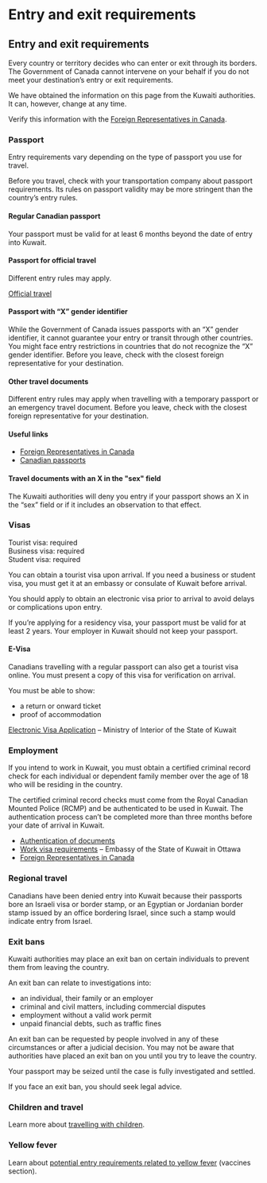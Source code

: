 # Entry and exit requirements

## Entry and exit requirements

Every country or territory decides who can enter or exit through its borders. The Government of Canada cannot intervene on your behalf if you do not meet your destination’s entry or exit requirements.

We have obtained the information on this page from the Kuwaiti authorities. It can, however, change at any time.

Verify this information with the [Foreign Representatives in Canada](https://www.international.gc.ca/protocol-protocole/reps.aspx?lang=eng).

### Passport

Entry requirements vary depending on the type of passport you use for travel.

Before you travel, check with your transportation company about passport requirements. Its rules on passport validity may be more stringent than the country’s entry rules.

#### Regular Canadian passport

Your passport must be valid for at least 6 months beyond the date of entry into Kuwait.

#### Passport for official travel

Different entry rules may apply.

[Official travel](https://www.canada.ca/en/immigration-refugees-citizenship/services/canadian-passports/official-travel.html)

#### Passport with “X” gender identifier

While the Government of Canada issues passports with an “X” gender identifier, it cannot guarantee your entry or transit through other countries. You might face entry restrictions in countries that do not recognize the “X” gender identifier. Before you leave, check with the closest foreign representative for your destination.

#### Other travel documents

Different entry rules may apply when travelling with a temporary passport or an emergency travel document. Before you leave, check with the closest foreign representative for your destination.

#### Useful links

* [Foreign Representatives in Canada](https://www.international.gc.ca/protocol-protocole/reps.aspx?lang=eng)
* [Canadian passports](http://www.canada.ca/passport)

#### Travel documents with an X in the "sex" field

The Kuwaiti authorities will deny you entry if your passport shows an X in the “sex” field or if it includes an observation to that effect.

### Visas

Tourist visa: required  
 Business visa: required  
 Student visa: required

You can obtain a tourist visa upon arrival. If you need a business or student visa, you must get it at an embassy or consulate of Kuwait before arrival.

You should apply to obtain an electronic visa prior to arrival to avoid delays or complications upon entry.

If you’re applying for a residency visa, your passport must be valid for at least 2 years. Your employer in Kuwait should not keep your passport.

#### E-Visa

Canadians travelling with a regular passport can also get a tourist visa online. You must present a copy of this visa for verification on arrival.

You must be able to show:

* a return or onward ticket
* proof of accommodation

[Electronic Visa Application](https://evisa.moi.gov.kw/evisa/home_e.do) – Ministry of Interior of the State of Kuwait

### Employment

If you intend to work in Kuwait, you must obtain a certified criminal record check for each individual or dependent family member over the age of 18 who will be residing in the country.

The certified criminal record checks must come from the Royal Canadian Mounted Police (RCMP) and be authenticated to be used in Kuwait. The authentication process can’t be completed more than three months before your date of arrival in Kuwait.

* [Authentication of documents](https://www.international.gc.ca/gac-amc/about-a_propos/services/authentication-authentification/index.aspx?lang=eng)
* [Work visa requirements](https://kuwaitembassy.ca/index.php/consulate/visa-applications/work-visa) – Embassy of the State of Kuwait in Ottawa
* [Foreign Representatives in Canada](http://www.international.gc.ca/protocol-protocole/reps.aspx?lang=eng)

### Regional travel

Canadians have been denied entry into Kuwait because their passports bore an Israeli visa or border stamp, or an Egyptian or Jordanian border stamp issued by an office bordering Israel, since such a stamp would indicate entry from Israel.

### Exit bans

Kuwaiti authorities may place an exit ban on certain individuals to prevent them from leaving the country.

An exit ban can relate to investigations into:

* an individual, their family or an employer
* criminal and civil matters, including commercial disputes
* employment without a valid work permit
* unpaid financial debts, such as traffic fines

An exit ban can be requested by people involved in any of these circumstances or after a judicial decision. You may not be aware that authorities have placed an exit ban on you until you try to leave the country.

Your passport may be seized until the case is fully investigated and settled.

If you face an exit ban, you should seek legal advice.

### Children and travel

Learn more about [travelling with children](http://travel.gc.ca/travelling/children).

### Yellow fever

Learn about [potential entry requirements related to yellow fever](#health) (vaccines section).